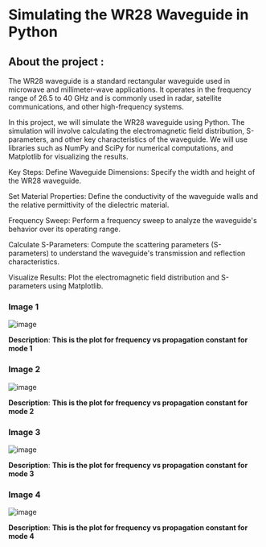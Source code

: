 # Simulating the WR28 Waveguide in Python

## About the project :
  The WR28 waveguide is a standard rectangular waveguide used in microwave and millimeter-wave applications. It operates in the frequency range of 26.5 to 40 GHz and is commonly used in radar, satellite communications, and other high-frequency systems.

  In this project, we will simulate the WR28 waveguide using Python. The simulation will involve calculating the electromagnetic field distribution, S-parameters, and other key characteristics of the waveguide. We will use libraries such as NumPy and SciPy for numerical computations, and Matplotlib for visualizing the results.
  
  Key Steps:
  Define Waveguide Dimensions: Specify the width and height of the WR28 waveguide.
  
  Set Material Properties: Define the conductivity of the waveguide walls and the relative permittivity of the dielectric material.
  
  Frequency Sweep: Perform a frequency sweep to analyze the waveguide's behavior over its operating range.
  
  Calculate S-Parameters: Compute the scattering parameters (S-parameters) to understand the waveguide's transmission and reflection characteristics.
  
  Visualize Results: Plot the electromagnetic field distribution and S-parameters using Matplotlib.

### Image 1
![image](https://github.com/user-attachments/assets/62156d84-c779-4f61-92eb-a56048cc29ca)

**Description**: **This is the plot for frequency vs propagation constant for mode 1**

### Image 2
![image](https://github.com/user-attachments/assets/8ffc2912-8859-4491-83d0-aec5ba024b2d)

**Description**: **This is the plot for frequency vs propagation constant for mode 2**

### Image 3
![image](https://github.com/user-attachments/assets/114db057-d4b1-47a8-9b59-3b19c42fd5ca)

**Description**: **This is the plot for frequency vs propagation constant for mode 3**

### Image 4
![image](https://github.com/user-attachments/assets/b3e8d9d3-701c-4d25-abd6-b76f729cd72c)

**Description**: **This is the plot for frequency vs propagation constant for mode 4**
